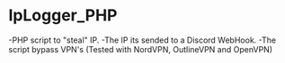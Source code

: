 # IpLogger_PHP

-PHP script to "steal" IP.
-The IP its sended to a Discord WebHook.
-The script bypass VPN's (Tested with NordVPN, OutlineVPN and OpenVPN)

